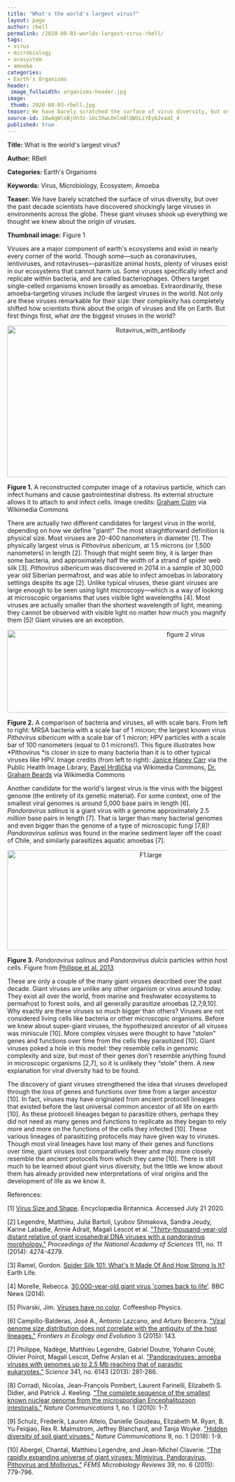 ```yaml
---
title: "What's the world's largest virus?"
layout: page
author: rbell
permalink: /2020-08-03-worlds-largest-virus-rbell/
tags:
- virus
- microbiology
- ecosystem
- amoeba
categories:
- Earth’s Organisms
header:
 image_fullwidth: organisms-header.jpg
image:
 thumb: 2020-08-03-rbell.jpg
teaser: We have barely scratched the surface of virus diversity, but over the past decade scientists have discovered shockingly large viruses in environments across the globe. These giant viruses shook up everything we thought we knew about the origin of viruses.
source-id: 18wAgWloBjUn3z-iUc3XwLOelm8lQWSLiYEyb2vaaI_4
published: true
---
```

**Title:** What is the world's largest virus?

**Author:** RBell

**Categories:** Earth's Organisms

**Keywords:** Virus, Microbiology, Ecosystem, Amoeba

**Teaser:** We have barely scratched the surface of virus diversity, but over the past decade scientists have discovered shockingly large viruses in environments across the globe. These giant viruses shook up everything we thought we knew about the origin of viruses.

**Thumbnail image:** Figure 1

Viruses are a major component of earth's ecosystems and exist in nearly every corner of the world. Though some—such as coronaviruses, lentiviruses, and rotaviruses—parasitize animal hosts, plenty of viruses exist in our ecosystems that cannot harm us. Some viruses specifically infect and replicate within bacteria, and are called bacteriophages. Others target single-celled organisms known broadly as amoebas. Extraordinarily, these amoeba-targeting viruses include the largest viruses in the world. Not only are these viruses remarkable for their size: their complexity has completely shifted how scientists think about the origin of viruses and life on Earth. But first things first, what *are* the biggest viruses in the world?

<center><a data-flickr-embed="true" href="https://www.flickr.com/photos/139839751@N06/50180933931/in/dateposted-friend/" title="Rotavirus_with_antibody"><img src="https://live.staticflickr.com/65535/50180933931_8d9e35acbb_z.jpg" width="640" height="346" alt="Rotavirus_with_antibody"></a><script async src="//embedr.flickr.com/assets/client-code.js" charset="utf-8"></script></center>

**Figure 1.** A reconstructed computer image of a rotavirus particle, which can infect humans and cause gastrointestinal distress. Its external structure allows it to attach to and infect cells. Image credits: [Graham Colm](https://upload.wikimedia.org/wikipedia/commons/9/98/Rotavirus_with_antibody.jpg) via Wikimedia Commons

There are actually two different candidates for largest virus in the world, depending on how we define "giant!" The most straightforward definition is physical size. Most viruses are 20-400 nanometers in diameter [1]. The physically largest virus is *Pithovirus sibericum*, at 1.5 microns (or 1,500 nanometers) in length [2]. Though that might seem tiny, it is larger than some bacteria, and approximately half the width of a strand of spider web silk [3]. *Pithovirus sibericum* was discovered in 2014 in a sample of 30,000 year old Siberian permafrost, and was able to infect amoebas in laboratory settings despite its age [2]. Unlike typical viruses, these giant viruses are large enough to be seen using light microscopy—which is a way of looking at microscopic organisms that uses visible light wavelengths [4]. Most viruses are actually smaller than the shortest wavelength of light, meaning they cannot be observed with visible light no matter how much you magnify them [5]! Giant viruses are an exception. 

<center><a data-flickr-embed="true" href="https://www.flickr.com/photos/139839751@N06/50182487907/in/dateposted-friend/" title="figure 2 virus"><img src="https://live.staticflickr.com/65535/50182487907_8c197a0812_c.jpg" width="800" height="189" alt="figure 2 virus"></a><script async src="//embedr.flickr.com/assets/client-code.js" charset="utf-8"></script></center>

**Figure 2.** A comparison of bacteria and viruses, all with scale bars. From left to right: MRSA bacteria with a scale bar of 1 micron; the largest known virus *Pithovirus sibericum* with a scale bar of 1 micron; HPV particles with a scale bar of 100 nanometers (equal to 0.1 microns!). This figure illustrates how *Pithovirus *is closer in size to many bacteria than it is to other typical viruses like HPV. Image credits (from left to right): [Janice Haney Carr](https://phil.cdc.gov/Details.aspx?pid=9994) via the Public Health Image Library, [Pavel Hrdlička](https://commons.wikimedia.org/wiki/File:Pithovirus_sibericum_sketch.jpg) via Wikimedia Commons, [Dr. Graham Beards](https://commons.wikimedia.org/wiki/File:Papilloma_Virus_(HPV)_EM_(new_version).jpg) via Wikimedia Commons

Another candidate for the world's largest virus is the virus with the biggest genome (the entirety of its genetic material). For some context, one of the smallest viral genomes is around 5,000 base pairs in length [6]. *Pandoravirus salinus* is a giant virus with a genome approximately 2.5 *million* base pairs in length [7]. That is larger than many bacterial genomes and even bigger than the genome of a type of microscopic fungi [7,8]! *Pandoravirus salinus* was found in the marine sediment layer off the coast of Chile, and similarly parasitizes aquatic amoebas [7].

<center><a data-flickr-embed="true" href="https://www.flickr.com/photos/139839751@N06/50181211717/in/dateposted-friend/" title="F1.large"><img src="https://live.staticflickr.com/65535/50181211717_14382eec8a_z.jpg" width="640" height="228" alt="F1.large"></a><script async src="//embedr.flickr.com/assets/client-code.js" charset="utf-8"></script></center>

**Figure 3.** *Pandoravirus salinus* and *Pandoravirus dulcis* particles within host cells. Figure from [Philippe et al. 2013](https://science.sciencemag.org/content/341/6143/281)

These are only a couple of the many giant viruses described over the past decade. Giant viruses are unlike any other organism or virus around today. They exist all over the world, from marine and freshwater ecosystems to permafrost to forest soils, and all generally parasitize amoebas [2,7,9,10]. Why exactly are these viruses so much bigger than others? Viruses are not considered living cells like bacteria or other microscopic organisms. Before we knew about super-giant viruses, the hypothesized ancestor of all viruses was miniscule [10]. More complex viruses were thought to have "stolen" genes and functions over time from the cells they parasitized [10]. Giant viruses poked a hole in this model: they resemble cells in genomic complexity and size, but most of their genes don't resemble anything found in microscopic organisms [2,7], so it is unlikely they “stole” them. A new explanation for viral diversity had to be found.

The discovery of giant viruses strengthened the idea that viruses developed through the *loss* of genes and functions over time from a larger ancestor [10]. In fact, viruses may have originated from ancient protocell lineages that existed before the last universal common ancestor of all life on earth [10]. As these protocell lineages began to parasitize others, perhaps they did not need as many genes and functions to replicate as they began to rely more and more on the functions of the cells they infected [10]. These various lineages of parasitizing protocells may have given way to viruses. Though most viral lineages have lost many of their genes and functions over time, giant viruses lost comparatively fewer and may more closely resemble the ancient protocells from which they came [10]. There is still much to be learned about giant virus diversity, but the little we know about them has already provided new interpretations of viral origins and the development of life as we know it. 

References:

[1] [Virus Size and Shape](https://www.britannica.com/science/virus/Size-and-shape ). Encyclopædia Britannica. Accessed July 21 2020. 

[2] Legendre, Matthieu, Julia Bartoli, Lyubov Shmakova, Sandra Jeudy, Karine Labadie, Annie Adrait, Magali Lescot et al. ["Thirty-thousand-year-old distant relative of giant icosahedral DNA viruses with a pandoravirus morphology."](https://www.pnas.org/content/111/11/4274) *Proceedings of the National Academy of Sciences* 111, no. 11 (2014): 4274-4279.

[3] Ramel, Gordon. [Spider Silk 101: What's It Made Of And How Strong Is It?](https://www.earthlife.net/chelicerata/silk.html) Earth Life.

[4] Morelle, Rebecca. [30,000-year-old giant virus 'comes back to life'](https://www.bbc.com/news/science-environment-26387276). BBC News (2014). 

[5] Pivarski, Jim. [Viruses have no color](http://coffeeshopphysics.com/articles/2013-02/01_viruses_have_no_color/). Coffeeshop Physics. 

[6] Campillo-Balderas, José A., Antonio Lazcano, and Arturo Becerra. ["Viral genome size distribution does not correlate with the antiquity of the host lineages."](https://www.frontiersin.org/articles/10.3389/fevo.2015.00143/full) *Frontiers in Ecology and Evolution* 3 (2015): 143.

[7] Philippe, Nadège, Matthieu Legendre, Gabriel Doutre, Yohann Couté, Olivier Poirot, Magali Lescot, Defne Arslan et al. ["Pandoraviruses: amoeba viruses with genomes up to 2.5 Mb reaching that of parasitic eukaryotes."](https://science.sciencemag.org/content/341/6143/281) *Science* 341, no. 6143 (2013): 281-286.

[8] Corradi, Nicolas, Jean-François Pombert, Laurent Farinelli, Elizabeth S. Didier, and Patrick J. Keeling. ["The complete sequence of the smallest known nuclear genome from the microsporidian Encephalitozoon intestinalis."](https://www.nature.com/articles/ncomms1082) *Nature Communications* 1, no. 1 (2010): 1-7.

[9] Schulz, Frederik, Lauren Alteio, Danielle Goudeau, Elizabeth M. Ryan, B. Yu Feiqiao, Rex R. Malmstrom, Jeffrey Blanchard, and Tanja Woyke. ["Hidden diversity of soil giant viruses."](https://www.nature.com/articles/s41467-018-07335-2) *Nature Communications* 9, no. 1 (2018): 1-9.

[10] Abergel, Chantal, Matthieu Legendre, and Jean-Michel Claverie. ["The rapidly expanding universe of giant viruses: Mimivirus, Pandoravirus, Pithovirus and Mollivirus."](https://academic.oup.com/femsre/article/39/6/779/550971) *FEMS Microbiology Reviews* 39, no. 6 (2015): 779-796.

